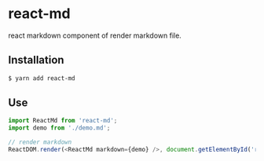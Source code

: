 # react-md

react markdown component of render markdown file.

## Installation

```sh
$ yarn add react-md
```

## Use

```ts
import ReactMd from 'react-md';
import demo from './demo.md';

// render markdown
ReactDOM.render(<ReactMd markdown={demo} />, document.getElementById('root'));
```
